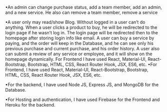 •An admin can change purchase status, add a team member, add an admin, and a new service. He also can remove a team member, remove a service

•A user only may read/show Blog. Without logged in a user can’t do anything. When a user clicks a product to buy, he will be redirected to the login page if he wasn’t log in. The login page will be redirected then to the homepage after storing login info like email. A user can buy a service by paying, and the order will keep in the Database, and he can see only his previous purchase and current purchase, and his order history. A user also can submit a review of any service or employee, and it will show on the homepage dynamically. For Frontend I have used React, Material-UI, React-Bootstrap, Bootstrap, HTML, CSS, React Router Hook, JSX, ES6, etc.
•For Frontend, I have used React, Material-UI, React-Bootstrap, Bootstrap, HTML, CSS, React Router Hook, JSX, ES6, etc.

•For the backend, I have used Node JS, Express JS, and MongoDB for the Database.

•For Hosting and authentication, I have used Firebase for the Frontend and Heroku for the backend.
